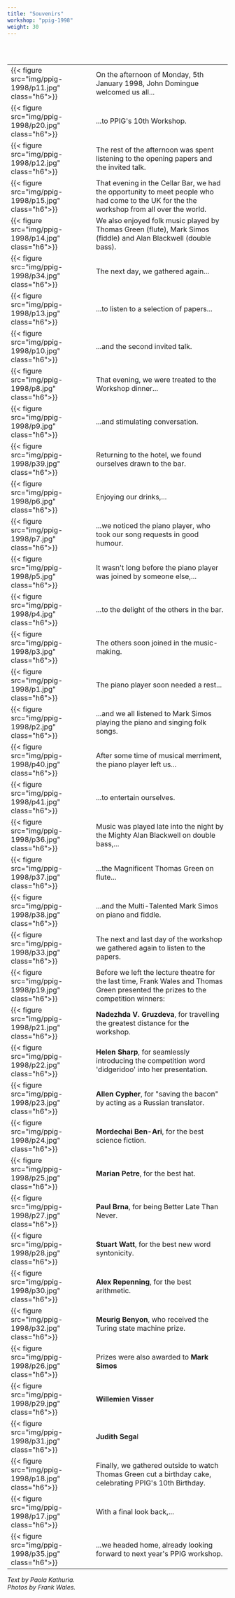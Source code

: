 ```yaml
---
title: "Souvenirs"
workshop: "ppig-1998"
weight: 30
---
```


<style>
  td {
    vertical-align: middle !important;
  }
</style>

<br>
<br>

|    |    |
| ---|--- |
| {{< figure src="img/ppig-1998/p11.jpg" class="h6">}} | On the afternoon of Monday, 5th January 1998, John Domingue welcomed us all... |
| {{< figure src="img/ppig-1998/p20.jpg" class="h6">}} | ...to PPIG's 10th Workshop. |
| {{< figure src="img/ppig-1998/p12.jpg" class="h6">}} | The rest of the afternoon was spent listening to the opening papers and the invited talk. |
| {{< figure src="img/ppig-1998/p15.jpg" class="h6">}} | That evening in the Cellar Bar, we had the opportunity to meet people who had come to the UK for the the workshop from all over the world. |
| {{< figure src="img/ppig-1998/p14.jpg" class="h6">}} | We also enjoyed folk music played by Thomas Green (flute), Mark Simos (fiddle) and Alan Blackwell (double bass). |
| {{< figure src="img/ppig-1998/p34.jpg" class="h6">}} | The next day, we gathered again... |
| {{< figure src="img/ppig-1998/p13.jpg" class="h6">}} | ...to listen to a selection of papers... |
| {{< figure src="img/ppig-1998/p10.jpg" class="h6">}} | ...and the second invited talk. |
| {{< figure src="img/ppig-1998/p8.jpg" class="h6">}} | That evening, we were treated to the Workshop dinner... |
| {{< figure src="img/ppig-1998/p9.jpg" class="h6">}} | ...and stimulating conversation. |
| {{< figure src="img/ppig-1998/p39.jpg" class="h6">}} | Returning to the hotel, we found ourselves drawn to the bar. |
| {{< figure src="img/ppig-1998/p6.jpg" class="h6">}} | Enjoying our drinks,... |
| {{< figure src="img/ppig-1998/p7.jpg" class="h6">}} | ...we noticed the piano player, who took our song requests in good humour. |
| {{< figure src="img/ppig-1998/p5.jpg" class="h6">}} | It wasn't long before the piano player was joined by someone else,... |
| {{< figure src="img/ppig-1998/p4.jpg" class="h6">}} | ...to the delight of the others in the bar. |
| {{< figure src="img/ppig-1998/p3.jpg" class="h6">}} | The others soon joined in the music-making. |
| {{< figure src="img/ppig-1998/p1.jpg" class="h6">}} | The piano player soon needed a rest... |
| {{< figure src="img/ppig-1998/p2.jpg" class="h6">}} | ...and we all listened to Mark Simos playing the piano and singing folk songs. |
| {{< figure src="img/ppig-1998/p40.jpg" class="h6">}} | After some time of musical merriment, the piano player left us... |
| {{< figure src="img/ppig-1998/p41.jpg" class="h6">}} | ...to entertain ourselves. |
| {{< figure src="img/ppig-1998/p36.jpg" class="h6">}} | Music was played late into the night by the Mighty Alan Blackwell on double bass,... |
| {{< figure src="img/ppig-1998/p37.jpg" class="h6">}} | ...the Magnificent Thomas Green on flute... |
| {{< figure src="img/ppig-1998/p38.jpg" class="h6">}} | ...and the Multi-Talented Mark Simos on piano and fiddle. |
| {{< figure src="img/ppig-1998/p33.jpg" class="h6">}} | The next and last day of the workshop we gathered again to listen to the papers. |
| {{< figure src="img/ppig-1998/p19.jpg" class="h6">}} | Before we left the lecture theatre for the last time, Frank Wales and Thomas Green presented the prizes to the competition winners: |
| {{< figure src="img/ppig-1998/p21.jpg" class="h6">}} | **Nadezhda V. Gruzdeva**, for travelling the greatest distance for the workshop. |
| {{< figure src="img/ppig-1998/p22.jpg" class="h6">}} | **Helen Sharp**, for seamlessly introducing the competition word 'didgeridoo' into her presentation. |
| {{< figure src="img/ppig-1998/p23.jpg" class="h6">}} | **Allen Cypher**, for "saving the bacon" by acting as a Russian translator. |
| {{< figure src="img/ppig-1998/p24.jpg" class="h6">}} | **Mordechai Ben-Ari**, for the best science fiction. |
| {{< figure src="img/ppig-1998/p25.jpg" class="h6">}} | **Marian Petre**, for the best hat. |
| {{< figure src="img/ppig-1998/p27.jpg" class="h6">}} | **Paul Brna**, for being Better Late Than Never. |
| {{< figure src="img/ppig-1998/p28.jpg" class="h6">}} | **Stuart Watt**, for the best new word syntonicity. |
| {{< figure src="img/ppig-1998/p30.jpg" class="h6">}} | **Alex Repenning**, for the best arithmetic. |
| {{< figure src="img/ppig-1998/p32.jpg" class="h6">}} | **Meurig Benyon**, who received the Turing state machine prize. |
| {{< figure src="img/ppig-1998/p26.jpg" class="h6">}} | Prizes were also awarded to **Mark Simos** |
| {{< figure src="img/ppig-1998/p29.jpg" class="h6">}} | **Willemien Visser** |
| {{< figure src="img/ppig-1998/p31.jpg" class="h6">}} | **Judith Sega**l |
| {{< figure src="img/ppig-1998/p18.jpg" class="h6">}} | Finally, we gathered outside to watch Thomas Green cut a birthday cake, celebrating PPIG's 10th Birthday. |
| {{< figure src="img/ppig-1998/p17.jpg" class="h6">}} | With a final look back,... |
| {{< figure src="img/ppig-1998/p35.jpg" class="h6">}} | ...we headed home, already looking forward to next year's PPIG workshop. |

_Text by Paola Kathuria._ \
_Photos by Frank Wales._
